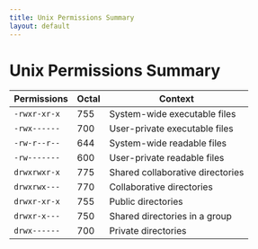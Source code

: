 ```yaml
---
title: Unix Permissions Summary
layout: default
---
```


# Unix Permissions Summary

| Permissions  | Octal |  Context                         |
|--------------|-------|----------------------------------|
| `-rwxr-xr-x` | 755   | System-wide executable files     |
| `-rwx------` | 700   | User-private executable files    |
| `-rw-r--r--` | 644   | System-wide readable files       |
| `-rw-------` | 600   | User-private readable files      |
| `drwxrwxr-x` | 775   | Shared collaborative directories |
| `drwxrwx---` | 770   | Collaborative directories        |
| `drwxr-xr-x` | 755   | Public directories               |
| `drwxr-x---` | 750   | Shared directories in a group    |
| `drwx------` | 700   | Private directories              |

